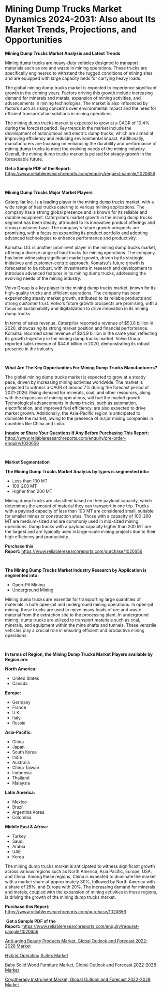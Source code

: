 <p><h1>Mining Dump Trucks Market Dynamics 2024-2031: Also about Its Market Trends, Projections, and Opportunities</h1></p><p><strong>Mining Dump Trucks Market Analysis and Latest Trends</strong></p>
<p><p>Mining dump trucks are heavy-duty vehicles designed to transport materials such as ore and waste in mining operations. These trucks are specifically engineered to withstand the rugged conditions of mining sites and are equipped with large capacity beds for carrying heavy loads.</p><p>The global mining dump trucks market is expected to experience significant growth in the coming years. Factors driving this growth include increasing demand for minerals and metals, expansion of mining activities, and advancements in mining technologies. The market is also influenced by factors such as rising concerns over environmental impact and the need for efficient transportation solutions in mining operations.</p><p>The mining dump trucks market is expected to grow at a CAGR of 10.4% during the forecast period. Key trends in the market include the development of autonomous and electric dump trucks, which are aimed at improving efficiency and reducing environmental impact. Additionally, manufacturers are focusing on enhancing the durability and performance of mining dump trucks to meet the evolving needs of the mining industry. Overall, the mining dump trucks market is poised for steady growth in the foreseeable future.</p></p>
<p><strong>Get a Sample PDF of the Report:&nbsp;</strong> <a href="https://www.reliableresearchreports.com/enquiry/request-sample/1020656">https://www.reliableresearchreports.com/enquiry/request-sample/1020656</a></p>
<p>&nbsp;</p>
<p><strong>Mining Dump Trucks Major Market Players</strong></p>
<p><p>Caterpillar Inc. is a leading player in the mining dump trucks market, with a wide range of haul trucks catering to various mining applications. The company has a strong global presence and is known for its reliable and durable equipment. Caterpillar's market growth in the mining dump trucks segment has been steady, attributed to its innovative product offerings and strong customer base. The company's future growth prospects are promising, with a focus on expanding its product portfolio and adopting advanced technologies to enhance performance and productivity.</p><p>Komatsu Ltd. is another prominent player in the mining dump trucks market, offering a diverse range of haul trucks for mining operations. The company has been witnessing significant market growth, driven by its strategic initiatives and customer-centric approach. Komatsu's future growth is forecasted to be robust, with investments in research and development to introduce advanced features in its mining dump trucks, addressing the evolving needs of the mining industry.</p><p>Volvo Group is a key player in the mining dump trucks market, known for its high-quality trucks and efficient operations. The company has been experiencing steady market growth, attributed to its reliable products and strong customer trust. Volvo's future growth prospects are promising, with a focus on sustainability and digitalization to drive innovation in its mining dump trucks.</p><p>In terms of sales revenue, Caterpillar reported a revenue of $53.8 billion in 2020, showcasing its strong market position and financial performance. Komatsu recorded sales revenue of $24.9 billion in the same year, reflecting its growth trajectory in the mining dump trucks market. Volvo Group reported sales revenue of $44.6 billion in 2020, demonstrating its robust presence in the industry.</p></p>
<p>&nbsp;</p>
<p><strong>What Are The Key Opportunities For Mining Dump Trucks Manufacturers?</strong></p>
<p><p>The global mining dump trucks market is expected to grow at a steady pace, driven by increasing mining activities worldwide. The market is projected to witness a CAGR of around 7% during the forecast period of 2021-2026. Rising demand for minerals, coal, and other resources, along with the expansion of mining operations, will fuel the market growth. Technological advancements in dump trucks, such as automation, electrification, and improved fuel efficiency, are also expected to drive market growth. Additionally, the Asia-Pacific region is anticipated to dominate the market, owing to the presence of major mining companies in countries like China and India.</p></p>
<p><strong>Inquire or Share Your Questions If Any Before Purchasing This Report:</strong> <a href="https://www.reliableresearchreports.com/enquiry/pre-order-enquiry/1020656">https://www.reliableresearchreports.com/enquiry/pre-order-enquiry/1020656</a></p>
<p>&nbsp;</p>
<p><strong>Market Segmentation</strong></p>
<p><strong>The Mining Dump Trucks Market Analysis by types is segmented into:</strong></p>
<p><ul><li>Less than 100 MT</li><li>100-200 MT</li><li>Higher than 200 MT</li></ul></p>
<p><p>Mining dump trucks are classified based on their payload capacity, which determines the amount of material they can transport in one trip. Trucks with a payload capacity of less than 100 MT are considered small, suitable for smaller mines or construction sites. Those with a capacity of 100-200 MT are medium-sized and are commonly used in mid-sized mining operations. Dump trucks with a payload capacity higher than 200 MT are the largest and are typically used in large-scale mining projects due to their high efficiency and productivity.</p></p>
<p><strong>Purchase this Report:&nbsp;</strong><a href="https://www.reliableresearchreports.com/purchase/1020656">https://www.reliableresearchreports.com/purchase/1020656</a></p>
<p>&nbsp;</p>
<p><strong>The Mining Dump Trucks Market Industry Research by Application is segmented into:</strong></p>
<p><ul><li>Open-Pit Mining</li><li>Underground Mining</li></ul></p>
<p><p>Mining dump trucks are essential for transporting large quantities of materials in both open-pit and underground mining operations. In open-pit mining, these trucks are used to move heavy loads of ore and waste material from the extraction site to the processing plant. In underground mining, dump trucks are utilized to transport materials such as coal, minerals, and equipment within the mine shafts and tunnels. These versatile vehicles play a crucial role in ensuring efficient and productive mining operations.</p></p>
<p>&nbsp;</p>
<p><strong>In terms of Region, the Mining Dump Trucks Market Players available by Region are:</strong></p>
<p>
    <p> <strong> North America: </strong>
        <ul>
            <li>United States</li>
            <li>Canada</li>
        </ul>
        </p> 
    <p> <strong> Europe: </strong>
        <ul>
            <li>Germany</li>
            <li>France</li>
            <li>U.K.</li>
            <li>Italy</li>
            <li>Russia</li>
        </ul>
        </p> 
    <p> <strong> Asia-Pacific: </strong>
        <ul>
            <li>China</li>
            <li>Japan</li>
            <li>South Korea</li>
            <li>India</li>
            <li>Australia</li>
            <li>China Taiwan</li>
            <li>Indonesia</li>
            <li>Thailand</li>
            <li>Malaysia</li>
        </ul>
        </p> 
    <p> <strong> Latin America: </strong>
        <ul>
            <li>Mexico</li>
            <li>Brazil</li>
            <li>Argentina Korea</li>
            <li>Colombia</li>
        </ul>
        </p> 
    <p> <strong> Middle East & Africa: </strong>
        <ul>
            <li>Turkey</li>
            <li>Saudi</li>
            <li>Arabia</li>
            <li>UAE</li>
            <li>Korea</li>
        </ul>
    </p>
    </p>
<p><p>The mining dump trucks market is anticipated to witness significant growth across various regions such as North America, Asia Pacific, Europe, USA, and China. Among these regions, China is expected to dominate the market with a market share of approximately 30%, followed by North America with a share of 25%, and Europe with 20%. The increasing demand for minerals and metals, coupled with the expansion of mining activities in these regions, is driving the growth of the mining dump trucks market.</p></p>
<p><strong>Purchase this Report: </strong><a href="https://www.reliableresearchreports.com/purchase/1020656">https://www.reliableresearchreports.com/purchase/1020656</a></p>
<p>&nbsp;<strong>Get a Sample PDF of the Report:&nbsp;&nbsp;</strong><a href="https://www.reliableresearchreports.com/enquiry/request-sample/1020656">https://www.reliableresearchreports.com/enquiry/request-sample/1020656</a></p>
<p><strong></strong></p>
<p><p><a href="https://view.publitas.com/reportprime-1/anti-aging-beauty-products-market-global-outlook-and-forecast-2022-2028-market-research-report-unlocks-analysis-on-the-market-financial-status-market-size-and-market-revenue-upto-2030/">Anti-aging Beauty Products Market, Global Outlook and Forecast 2022-2028 Market</a></p><p><a href="https://simplistic-meeting-7ee.notion.site/Hybrid-Operating-Suites-Market-Size-Reflecting-a-Forecast-Till-2031-Market-By-Type-By-Application--f20df4883bdd4ce0a9f838e1ce06d00e">Hybrid Operating Suites Market</a></p><p><a href="https://view.publitas.com/reportprime-1/baby-solid-wood-furniture-market-global-outlook-and-forecast-2022-2028-market-size-share-trends-analysis-report-by-application-regional-outlook-competitive-strategies-and-segment-forecasts-2023-2030/">Baby Solid Wood Furniture Market, Global Outlook and Forecast 2022-2028 Market</a></p><p><a href="https://view.publitas.com/reportprime-1/cryotherapy-instrument-market-global-outlook-and-forecast-2022-2028-market-size-market-share-and-global-market-analysis-report-2023-2030/">Cryotherapy Instrument Market, Global Outlook and Forecast 2022-2028 Market</a></p></p>